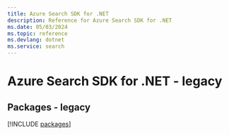 ```yaml
---
title: Azure Search SDK for .NET
description: Reference for Azure Search SDK for .NET
ms.date: 05/03/2024
ms.topic: reference
ms.devlang: dotnet
ms.service: search
---
```

# Azure Search SDK for .NET - legacy
## Packages - legacy
[!INCLUDE [packages](search-index.md)]